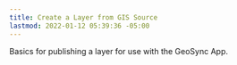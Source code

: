 ```yaml
---
title: Create a Layer from GIS Source
lastmod: 2022-01-12 05:39:36 -05:00
---
```

			
Basics for publishing a layer for use with the GeoSync App.    